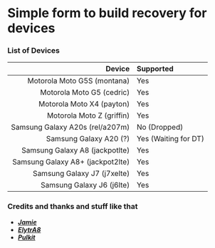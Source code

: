 # Simple form to build recovery for devices #

### List of Devices ###

Device   | Supported
-------:|:-------------------------
Motorola Moto G5S (montana)     | Yes
Motorola Moto G5 (cedric)     | Yes
Motorola Moto X4 (payton)     | Yes
Motorola Moto Z (griffin)    | Yes
Samsung Galaxy A20s (rel/a207m)     | No (Dropped)
Samsung Galaxy A20 (?)    | Yes (Waiting for DT)
Samsung Galaxy A8 (jackpotlte)    | Yes
Samsung Galaxy A8+ (jackpot2lte)     | Yes
Samsung Galaxy J7 (j7xelte)     | Yes
Samsung Galaxy J6 (j6lte)     | Yes

### Credits and thanks and stuff like that ###
- [***Jamie***](https://t.me/henloboi)
- [***ElytrA8***](t.me/ElytrA8)
- [***Pulkit***](t.me/Pulkit077)
